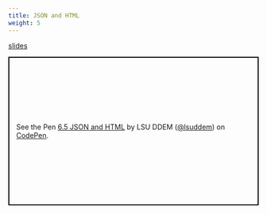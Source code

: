 ```yaml
---
title: JSON and HTML
weight: 5
---
```


[slides](../presentation7_4)

<p class="codepen" data-height="600" data-theme-id="33744" data-default-tab="js,result" data-user="lsuddem" data-slug-hash="5636b6fe61a26ce2f1e29cc263a13ee3" data-editable="true" style="height: 300px; box-sizing: border-box; display: flex; align-items: center; justify-content: center; border: 2px solid black; margin: 1em 0; padding: 1em;" data-pen-title="6.5 JSON and HTML">
  <span>See the Pen <a href="https://codepen.io/lsuddem/pen/5636b6fe61a26ce2f1e29cc263a13ee3/">
  6.5 JSON and HTML</a> by LSU DDEM (<a href="https://codepen.io/lsuddem">@lsuddem</a>)
  on <a href="https://codepen.io">CodePen</a>.</span>
</p>
<script async src="https://static.codepen.io/assets/embed/ei.js"></script>
